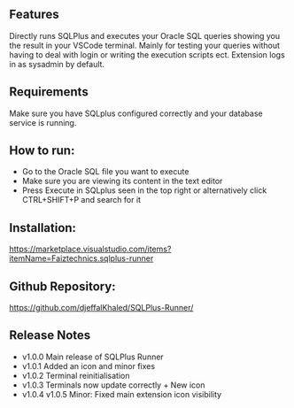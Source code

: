 ## Features
Directly runs SQLPlus and executes your Oracle SQL queries showing you the result in your VSCode terminal. 
Mainly for testing your queries without having to deal with login or writing the execution scripts ect. Extension logs in as sysadmin by default.

## Requirements
Make sure you have SQLplus configured correctly and your database service is running.

## How to run:
- Go to the Oracle SQL file you want to execute
- Make sure you are viewing its content in the text editor
- Press Execute in SQLplus seen in the top right or alternatively click CTRL+SHIFT+P and search for it

## Installation:
<a href = "https://marketplace.visualstudio.com/items?itemName=Faiztechnics.sqlplus-runner">https://marketplace.visualstudio.com/items?itemName=Faiztechnics.sqlplus-runner</a>

## Github Repository:
<a href = "https://github.com/djeffalKhaled/SQLPlus-Runner/">https://github.com/djeffalKhaled/SQLPlus-Runner/</a>

## Release Notes
- v1.0.0 Main release of SQLPlus Runner
- v1.0.1 Added an icon and minor fixes
- v1.0.2 Terminal reinitialisation 
- v1.0.3 Terminals now update correctly + New icon
- v1.0.4 v1.0.5 Minor: Fixed main extension icon visibility

